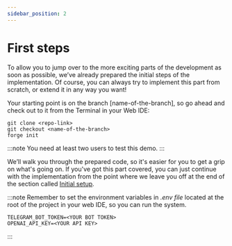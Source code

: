 ```yaml
---
sidebar_position: 2
---
```


# First steps

To allow you to jump over to the more exciting parts of the development as soon as possible, we’ve already prepared the initial steps of the implementation. 
Of course, you can always try to implement this part from scratch, or extend it in any way you want!

Your starting point is on the branch [name-of-the-branch], so go ahead and check out to it from the Terminal in your Web IDE:

```console
git clone <repo-link>
git checkout <name-of-the-branch>
forge init
```

:::note
You need at least two users to test this demo.
:::

We’ll walk you through the prepared code, so it's easier for you to get a grip on what's going on. If you've got this part covered, 
you can just continue with the implementation from the point where we leave you off at the end of the section called [Initial setup](./Initial%20setup/welcome-user).

:::note
Remember to set the environment variables in *.env file* located at the root of the project in your web IDE, so you can run the system.
```console
TELEGRAM_BOT_TOKEN=<YOUR BOT TOKEN>
OPENAI_API_KEY=<YOUR API KEY>
```
:::
